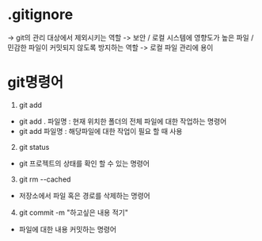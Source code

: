 # .gitignore

-> git의 관리 대상에서 제외시키는 역할
-> 보안 / 로컬 시스템에 영향도가 높은 파일 / 민감한 파일이 커밋되지 않도록 방지하는 역할
-> 로컬 파일 관리에 용이

# git명령어

1. git add

- git add . 파일명 : 현재 위치한 폴더의 전체 파일에 대한 작업하는 명령어
- git add 파일명 : 해당파일에 대한 작업이 필요 할 때 사용

2. git status

- git 프로젝트의 상태를 확인 할 수 있는 명령어

3. git rm --cached

- 저장소에서 파일 혹은 경로를 삭제하는 명령어

4. git commit -m "하고싶은 내용 적기"

- 파일에 대한 내용 커밋하는 명령어
